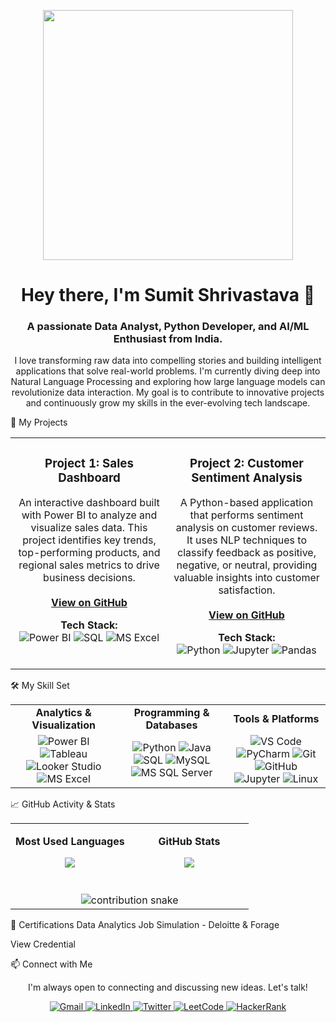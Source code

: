 <p align="center">
<img src="https://media.giphy.com/media/v1.Y2lkPTc5MGI3NjExazM1NXFkYWx5NG0yMTNudGlqNG42eWcycW8wemJtMHk0OWU1ZjF0NyZlcD12MV9pbnRlcm5hbF9naWZfYnlfaWQmY3Q9Zw/qgQUggAC3Pfv687qPC/giphy.gif" width="400" />
</p>

<h1 align="center">Hey there, I'm Sumit Shrivastava 👋</h1>
<h3 align="center">A passionate Data Analyst, Python Developer, and AI/ML Enthusiast from India.</h3>

<p align="center">
I love transforming raw data into compelling stories and building intelligent applications that solve real-world problems. I'm currently diving deep into Natural Language Processing and exploring how large language models can revolutionize data interaction. My goal is to contribute to innovative projects and continuously grow my skills in the ever-evolving tech landscape.
</p>

🚀 My Projects
<table>
<tr>
<td width="50%" valign="top">
<h3 align="center">Project 1: Sales Dashboard</h3>
<p align="center">
An interactive dashboard built with Power BI to analyze and visualize sales data. This project identifies key trends, top-performing products, and regional sales metrics to drive business decisions.
<br/><br/>
<a href="https://github.com/sumitshrivastava18/your-repo-link" target="_blank"><strong>View on GitHub</strong></a>
<!-- Optional: <a href="<your-live-demo-link>"><strong>Live Demo</strong></a> -->
</p>
<p align="center">
<strong>Tech Stack:</strong><br/>
<img src="https://img.shields.io/badge/Power%20BI-F2C811?style=for-the-badge&logo=powerbi&logoColor=black" alt="Power BI"/>
<img src="https://img.shields.io/badge/SQL-025E8C?style=for-the-badge&logo=postgresql&logoColor=white" alt="SQL"/>
<img src="https://img.shields.io/badge/Microsoft%20Excel-217346?style=for-the-badge&logo=microsoftexcel&logoColor=white" alt="MS Excel"/>
</p>
</td>
<td width="50%" valign="top">
<h3 align="center">Project 2: Customer Sentiment Analysis</h3>
<p align="center">
A Python-based application that performs sentiment analysis on customer reviews. It uses NLP techniques to classify feedback as positive, negative, or neutral, providing valuable insights into customer satisfaction.
<br/><br/>
<a href="https://github.com/sumitshrivastava18/your-repo-link-2" target="_blank"><strong>View on GitHub</strong></a>
<!-- Optional: <a href="<your-live-demo-link>"><strong>Live Demo</strong></a> -->
</p>
<p align="center">
<strong>Tech Stack:</strong><br/>
<img src="https://img.shields.io/badge/Python-3776AB?style=for-the-badge&logo=python&logoColor=white" alt="Python"/>
<img src="https://img.shields.io/badge/Jupyter-F37626?style=for-the-badge&logo=jupyter&logoColor=white" alt="Jupyter"/>
<img src="https://img.shields.io/badge/pandas-150458?style=for-the-badge&logo=pandas&logoColor=white" alt="Pandas"/>
</p>
</td>
</tr>
</table>

🛠️ My Skill Set
<table>
<tr>
<td align="center"><strong>Analytics & Visualization</strong></td>
<td align="center"><strong>Programming & Databases</strong></td>
<td align="center"><strong>Tools & Platforms</strong></td>
</tr>
<tr>
<td align="center">
<img src="https://img.shields.io/badge/Power%20BI-F2C811?style=for-the-badge&logo=powerbi&logoColor=black" alt="Power BI"/>
<img src="https://img.shields.io/badge/Tableau-E97627?style=for-the-badge&logo=tableau&logoColor=white" alt="Tableau"/>
<img src="https://img.shields.io/badge/Looker%20Studio-4285F4?style=for-the-badge&logo=looker&logoColor=white" alt="Looker Studio"/>
<img src="https://img.shields.io/badge/Microsoft%20Excel-217346?style=for-the-badge&logo=microsoftexcel&logoColor=white" alt="MS Excel"/>
</td>
<td align="center">
<img src="https://img.shields.io/badge/Python-3776AB?style=for-the-badge&logo=python&logoColor=white" alt="Python"/>
<img src="https://img.shields.io/badge/Java-ED8B00?style=for-the-badge&logo=openjdk&logoColor=white" alt="Java"/>
<img src="https://img.shields.io/badge/SQL-025E8C?style=for-the-badge&logo=postgresql&logoColor=white" alt="SQL"/>
<img src="https://img.shields.io/badge/MySQL-4479A1?style=for-the-badge&logo=mysql&logoColor=white" alt="MySQL"/>
<img src="https://img.shields.io/badge/MS%20SQL%20Server-CC2927?style=for-the-badge&logo=microsoftsqlserver&logoColor=white" alt="MS SQL Server"/>
</td>
<td align="center">
<img src="https://img.shields.io/badge/VS%20Code-007ACC?style=for-the-badge&logo=visualstudiocode&logoColor=white" alt="VS Code"/>
<img src="https://img.shields.io/badge/PyCharm-000000?style=for-the-badge&logo=pycharm&logoColor=white" alt="PyCharm"/>
<img src="https://img.shields.io/badge/Git-F05032?style=for-the-badge&logo=git&logoColor=white" alt="Git"/>
<img src="https://img.shields.io/badge/GitHub-181717?style=for-the-badge&logo=github&logoColor=white" alt="GitHub"/>
<img src="https://img.shields.io/badge/Jupyter-F37626?style=for-the-badge&logo=jupyter&logoColor=white" alt="Jupyter"/>
<img src="https://img.shields.io/badge/Linux-FCC624?style=for-the-badge&logo=linux&logoColor=black" alt="Linux"/>
</td>
</tr>
</table>

📈 GitHub Activity & Stats
<table>
<tr>
<td width="50%" valign="top">
<p align="center"><strong>Most Used Languages</strong></p>
<p align="center">
<img align="center" src="https://github-readme-stats.vercel.app/api/top-langs/?username=sumitshrivastava18&layout=compact&langs_count=8&theme=tokyonight"/>
</p>
</td>
<td width="50%" valign="top">
<p align="center"><strong>GitHub Stats</strong></p>
<p align="center">
<img align="center" src="https://github-readme-stats.vercel.app/api?username=sumitshrivastava18&show_icons=true&theme=tokyonight&include_all_commits=true&count_private=true"/>
</p>
</td>
</tr>
<tr>
<td colspan="2" align="center">
<br>
<img src="https://github.com/sumitshrivastava18/sumitshrivastava18/raw/output/github-contribution-grid-snake.svg" alt="contribution snake">
</td>
</tr>
</table>

📜 Certifications
Data Analytics Job Simulation - Deloitte & Forage

View Credential

📫 Connect with Me
<p align="center">
I'm always open to connecting and discussing new ideas. Let's talk!
</p>
<p align="center">
<a href="mailto:sumitshri.1203@gmail.com" target="_blank">
<img src="https://img.shields.io/badge/Gmail-D14836?style=for-the-badge&logo=gmail&logoColor=white" alt="Gmail"/>
</a>
<a href="https://www.linkedin.com/in/sumitshrivastava18" target="_blank">
<img src="https://img.shields.io/badge/LinkedIn-0077B5?style=for-the-badge&logo=linkedin&logoColor=white" alt="LinkedIn"/>
</a>
<a href="https://x.com/SumitShriX" target="_blank">
<img src="https://img.shields.io/badge/Twitter-1DA1F2?style=for-the-badge&logo=twitter&logoColor=white" alt="Twitter"/>
</a>
<a href="https://leetcode.com/u/sumit_shri/" target="_blank">
<img src="https://img.shields.io/badge/LeetCode-FFA116?style=for-the-badge&logo=leetcode&logoColor=black" alt="LeetCode"/>
</a>
<a href="https://www.hackerrank.com/profile/sumitshri_1203" target="_blank">
<img src="https://img.shields.io/badge/-HackerRank-2EC866?style=for-the-badge&logo=HackerRank&logoColor=white" alt="HackerRank"/>
</a>
</p>
